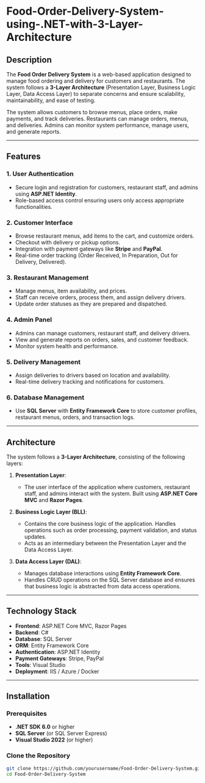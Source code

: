 # Food-Order-Delivery-System-using-.NET-with-3-Layer-Architecture


## Description

The **Food Order Delivery System** is a web-based application designed to manage food ordering and delivery for customers and restaurants. The system follows a **3-Layer Architecture** (Presentation Layer, Business Logic Layer, Data Access Layer) to separate concerns and ensure scalability, maintainability, and ease of testing.

The system allows customers to browse menus, place orders, make payments, and track deliveries. Restaurants can manage orders, menus, and deliveries. Admins can monitor system performance, manage users, and generate reports.

---

## Features

### 1. **User Authentication**
- Secure login and registration for customers, restaurant staff, and admins using **ASP.NET Identity**.
- Role-based access control ensuring users only access appropriate functionalities.

### 2. **Customer Interface**
- Browse restaurant menus, add items to the cart, and customize orders.
- Checkout with delivery or pickup options.
- Integration with payment gateways like **Stripe** and **PayPal**.
- Real-time order tracking (Order Received, In Preparation, Out for Delivery, Delivered).

### 3. **Restaurant Management**
- Manage menus, item availability, and prices.
- Staff can receive orders, process them, and assign delivery drivers.
- Update order statuses as they are prepared and dispatched.

### 4. **Admin Panel**
- Admins can manage customers, restaurant staff, and delivery drivers.
- View and generate reports on orders, sales, and customer feedback.
- Monitor system health and performance.

### 5. **Delivery Management**
- Assign deliveries to drivers based on location and availability.
- Real-time delivery tracking and notifications for customers.
  
### 6. **Database Management**
- Use **SQL Server** with **Entity Framework Core** to store customer profiles, restaurant menus, orders, and transaction logs.
  
---

## Architecture

The system follows a **3-Layer Architecture**, consisting of the following layers:

1. **Presentation Layer**:  
   - The user interface of the application where customers, restaurant staff, and admins interact with the system. Built using **ASP.NET Core MVC** and **Razor Pages**.
   
2. **Business Logic Layer (BLL)**:  
   - Contains the core business logic of the application. Handles operations such as order processing, payment validation, and status updates.  
   - Acts as an intermediary between the Presentation Layer and the Data Access Layer.
   
3. **Data Access Layer (DAL)**:  
   - Manages database interactions using **Entity Framework Core**.
   - Handles CRUD operations on the SQL Server database and ensures that business logic is abstracted from data access operations.

---

## Technology Stack

- **Frontend**: ASP.NET Core MVC, Razor Pages
- **Backend**: C#
- **Database**: SQL Server
- **ORM**: Entity Framework Core
- **Authentication**: ASP.NET Identity
- **Payment Gateways**: Stripe, PayPal
- **Tools**: Visual Studio
- **Deployment**: IIS / Azure / Docker

---

## Installation

### Prerequisites

- **.NET SDK 6.0** or higher
- **SQL Server** (or SQL Server Express)
- **Visual Studio 2022** (or higher)

### Clone the Repository

```bash
git clone https://github.com/yourusername/Food-Order-Delivery-System.git
cd Food-Order-Delivery-System
